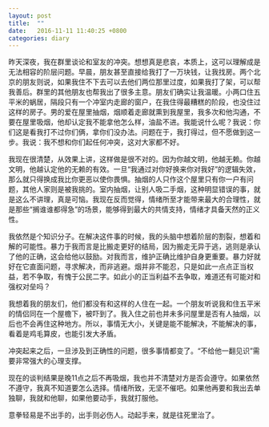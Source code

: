 ```yaml
---
layout: post
title:  ""
date:   2016-11-11 11:40:25 +0800
categories: diary
---
```


昨天深夜，我在群里谈论和室友的冲突。想想真是悲哀，本质上，这可以理解成是无法相容的阶层问题。早晨，朋友甚至直接给我打了一万块钱，让我找房。两个北京的朋友则说，如果我住不下去可以去他们两位那里过度，如果我打了架，可以帮我善后。群里的其他朋友也帮我出了很多主意。朋友们确实让我温暖。小两口住五平米的蜗居，隔段只有一个冲室内走廊的窗户，在我住得最糟糕的阶段，也没住过这样的房子。男的爱在屋里抽烟，烟顺着走廊就熏到我屋里，我多次和他沟通，不要在屋里吸烟，他却认定我不能拿他怎么样，油盐不进。我能说什么呢？我说：你们这是看我打不过你们俩，拿你们没办法。问题在于，我打得过，但不愿做到这一步。我说：我不想和你们起任何冲突，这对大家都不好。

我现在很清楚，从效果上讲，这样做是很不对的。因为你越文明，他越无赖。你越文明，他越认定他的无赖的有效。一旦“我通过对你好换来你对我好”的逻辑失效，那么就只得换成我比你更恶以使你畏惧。抽烟的人只作这个屋里只有你一户有问题，其他人家则是被我挑的。室内抽烟，让别人吸二手烟，这种明显错误的事，就是这么不讲理，真是可恼。我现在反而觉得，情绪所至才能带来最大的合理性，就是那些“搁谁谁都得急”的场景，能够得到最大的共情支持，情绪才具备天然的正义性。

我依然是个知识分子。在解决这件事的时候，我的头脑中想着阶层的割裂，想着和解的可能性。暴力于我而言是比搬走更好的结局，因为搬走无异于逃，逃则是承认了他的正确，这会给他以鼓励。对我而言，维护正确比维护自身更重要。暴力好就好在它直面问题，寻求解决，而非逃避。烟并非不能忍，只是如此一点点正当权益，若不争取，有愧于公民二字。如此小的正当利益不去争取，难道还有可能对和强权对垒吗？

我想着我的朋友们，他们都没有和这样的人住在一起。一个朋友听说我和住五平米的情侣同在一个屋檐下，被吓到了。我入住之前也并未多问屋里是否有人抽烟，以后也不会再住这种地方。所以，事情无大小，关键是能不能解决，不能解决的事，看着是鸡毛算皮，也能引发大矛盾。

冲突起来之后，一旦涉及到正确性的问题，很多事情都变了。“不给他一翻见识”需要非常强大的心理支撑。

现在的谈判结果是晚11点之后不再吸烟，我也并不清楚对方是否会遵守。如果依然不遵守，我真不知道要怎么选择。情绪所致，无坚不催吧。如果他再要和我出去单独聊，我就和他聊，如果他要动手，我就打服他。

意拳轻易是不出手的，出手则必伤人。动起手来，就是往死里治了。
